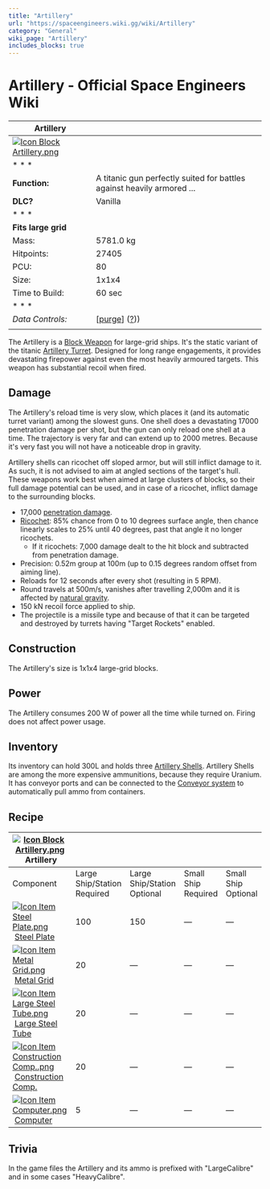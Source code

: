 ```yaml
---
title: "Artillery"
url: "https://spaceengineers.wiki.gg/wiki/Artillery"
category: "General"
wiki_page: "Artillery"
includes_blocks: true
---
```


# Artillery - Official Space Engineers Wiki

| Artillery |     |
| --- | --- |
| [![Icon Block Artillery.png](https://spaceengineers.wiki.gg/images/5/5e/Icon_Block_Artillery.png?9ac91d)](https://spaceengineers.wiki.gg/wiki/File:Icon_Block_Artillery.png) |     |
| * * * |     |
| **Function:** | A titanic gun perfectly suited for battles against heavily armored ... |
| **DLC?** | Vanilla |
| * * * |     |
| **Fits large grid** |     |
| Mass: | 5781.0 kg |
| Hitpoints: | 27405 |
| PCU: | 80  |
| Size: | 1x1x4 |
| Time to Build: | 60 sec |
| * * * |     |
| _Data Controls:_ | \[[purge](https://spaceengineers.wiki.gg/wiki/Artillery?action=purge)\] ([?](https://spaceengineers.wiki.gg/wiki/Template:Info_Block))) |
|     |     |

The Artillery is a [Block Weapon](https://spaceengineers.wiki.gg/wiki/Block_Weapons "Block Weapons") for large-grid ships. It's the static variant of the titanic [Artillery Turret](https://spaceengineers.wiki.gg/wiki/Artillery_Turret "Artillery Turret"). Designed for long range engagements, it provides devastating firepower against even the most heavily armoured targets. This weapon has substantial recoil when fired.

## Damage

The Artillery's reload time is very slow, which places it (and its automatic turret variant) among the slowest guns. One shell does a devastating 17000 penetration damage per shot, but the gun can only reload one shell at a time. The trajectory is very far and can extend up to 2000 metres. Because it's very fast you will not have a noticeable drop in gravity.

Artillery shells can ricochet off sloped armor, but will still inflict damage to it. As such, it is not advised to aim at angled sections of the target's hull. These weapons work best when aimed at large clusters of blocks, so their full damage potential can be used, and in case of a ricochet, inflict damage to the surrounding blocks.

*   17,000 [penetration damage](https://spaceengineers.wiki.gg/wiki/Damage_Mechanics#Penetration_Damage "Damage Mechanics").
*   [Ricochet](https://spaceengineers.wiki.gg/wiki/Damage_Mechanics#Ricochet "Damage Mechanics"): 85% chance from 0 to 10 degrees surface angle, then chance linearly scales to 25% until 40 degrees, past that angle it no longer ricochets.
    *   If it ricochets: 7,000 damage dealt to the hit block and subtracted from penetration damage.
*   Precision: 0.52m group at 100m (up to 0.15 degrees random offset from aiming line).
*   Reloads for 12 seconds after every shot (resulting in 5 RPM).
*   Round travels at 500m/s, vanishes after travelling 2,000m and it is affected by [natural gravity](https://spaceengineers.wiki.gg/wiki/Gravity "Gravity").
*   150 kN recoil force applied to ship.
*   The projectile is a missile type and because of that it can be targeted and destroyed by turrets having "Target Rockets" enabled.

## Construction

The Artillery's size is 1x1x4 large-grid blocks.

## Power

The Artillery consumes 200 W of power all the time while turned on. Firing does not affect power usage.

## Inventory

Its inventory can hold 300L and holds three [Artillery Shells](https://spaceengineers.wiki.gg/wiki/Artillery_Shell "Artillery Shell"). Artillery Shells are among the more expensive ammunitions, because they require Uranium.  
It has conveyor ports and can be connected to the [Conveyor system](https://spaceengineers.wiki.gg/wiki/Conveyor_system "Conveyor system") to automatically pull ammo from containers.

## Recipe

| [![Icon Block Artillery.png](https://spaceengineers.wiki.gg/images/thumb/5/5e/Icon_Block_Artillery.png/21px-Icon_Block_Artillery.png?9ac91d)](https://spaceengineers.wiki.gg/wiki/Artillery "Artillery") Artillery |     |     |     |     |
| --- | --- | --- | --- | --- |
| Component | Large Ship/Station  <br>Required | Large Ship/Station  <br>Optional | Small Ship  <br>Required | Small Ship  <br>Optional |
| [![Icon Item Steel Plate.png](https://spaceengineers.wiki.gg/images/thumb/4/4c/Icon_Item_Steel_Plate.png/21px-Icon_Item_Steel_Plate.png?437e3a)](https://spaceengineers.wiki.gg/wiki/Steel_Plate "Steel Plate") [Steel Plate](https://spaceengineers.wiki.gg/wiki/Steel_Plate "Steel Plate") | 100 | 150 | —   | —   |
| [![Icon Item Metal Grid.png](https://spaceengineers.wiki.gg/images/thumb/1/16/Icon_Item_Metal_Grid.png/21px-Icon_Item_Metal_Grid.png?c674cf)](https://spaceengineers.wiki.gg/wiki/Metal_Grid "Metal Grid") [Metal Grid](https://spaceengineers.wiki.gg/wiki/Metal_Grid "Metal Grid") | 20  | —   | —   | —   |
| [![Icon Item Large Steel Tube.png](https://spaceengineers.wiki.gg/images/thumb/f/fe/Icon_Item_Large_Steel_Tube.png/21px-Icon_Item_Large_Steel_Tube.png?31c1e4)](https://spaceengineers.wiki.gg/wiki/Large_Steel_Tube "Large Steel Tube") [Large Steel Tube](https://spaceengineers.wiki.gg/wiki/Large_Steel_Tube "Large Steel Tube") | 20  | —   | —   | —   |
| [![Icon Item Construction Comp..png](https://spaceengineers.wiki.gg/images/thumb/4/45/Icon_Item_Construction_Comp..png/21px-Icon_Item_Construction_Comp..png?cdc26f)](https://spaceengineers.wiki.gg/wiki/Construction_Comp. "Construction Comp.") [Construction Comp.](https://spaceengineers.wiki.gg/wiki/Construction_Comp. "Construction Comp.") | 20  | —   | —   | —   |
| [![Icon Item Computer.png](https://spaceengineers.wiki.gg/images/thumb/7/72/Icon_Item_Computer.png/21px-Icon_Item_Computer.png?65c1a4)](https://spaceengineers.wiki.gg/wiki/Computer "Computer") [Computer](https://spaceengineers.wiki.gg/wiki/Computer "Computer") | 5   | —   | —   | —   |

## Trivia

In the game files the Artillery and its ammo is prefixed with "LargeCalibre" and in some cases "HeavyCalibre".